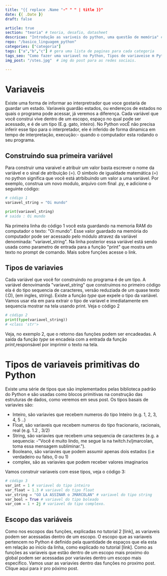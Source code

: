 ```yaml
---
title: "{{ replace .Name "-" " " | title }}"
date: {{ .Date }}
draft: false

article: true
section: "teoria" # teoria, desafio, datasheet
descricao: "Introdução as variveis do python, uma questão de memória" # vai no seo tbm
repo: "/basico_linguagem_python"
categories: ["categoria"]
tags: ["a","b","c"] # gera uma lista de paginas para cada categoria
tags_seo: "Como fazer uma variavel no Python, Tipos de variaveise m Python" # tags que vai no seo
img_post: "/stes.jpg"  # img do post para as redes sociais.

---
```



# Variaveis

Existe uma forma de informar ao interpretrador que voce gostaria de guardar um estado. Variaveis guardão estados, ou endereços de estados no quais o programa pode acessar, já veremos a diferença. Cada variável que você construi vive dentro de um escopo, espaço no qual pode ser acessado, e é de um tipo (E.g. gato, inteiro). No Python vocÊ não precisa inferir esse tipo para o interpretador, ele é inferido de forma dinamica em tempo de interpretação, execução:- quando o computador esta rodando o seu programa.

## Construindo sua primeira variável
Para construir uma varaivel e atribuir um valor basta escrever o nome da variável e o sinal de atribuição (=). O simbolo de igualdade matemática (=) no python significa que você está atrbibuindo um valor a uma variável. Por exemplo, construa um novo modulo, arquivo com final .py, e adicione o seguinte código:

```python
# código 1
variavel_string = "Oi mundo"

print(variavel_string)
# saida : Oi mundo
```

Na primeira linha do código 1 você esta guardando na memoria RAM do computador o texto: "Oi mundo". Esse valor guardado na memória do computador pode ser acessado pelo módulo atravez da variável denominada: "variavel_string". Na linha posterior essa variável está sendo usada como parametro de entrada para a função "print" que mostra um texto no prompt de comando. Mais sobre funções acesse o link.

## Tipos de variavies

Cada variável que você for construindo no programa é de um tipo. A variável denovimanda "variavel_string" que construimos no primeiro código ela é do tipo sequencia de caracteres, versão reduziada de um quase texto (:D), (em ingles, string). Existe a função *type* que expele o tipo da variável. Vamos usar ela em para extrair o tipo de variavel e imediatamente em sequencia mostrar na tela usando print. Veja o código 2

```python
# código 2
print(type(variavel_string))
# <class 'str'>
```
Veja, no exemplo 2, que o retorno das funções podem ser encadeadas. A saída da função *type* se encadeia com a entrada da função *print*,responsável por imprimir o texto na tela.

# Tipos de variaveis primitivas do Python

Existe uma série de tipos que são implementados pelas biblioteca padrão do Python e são usadas como blocos primitivas na construção das estruturas de dados, como veremos em seus post. Os tipos basais de variavies são:
- Inteiro, são variavies que recebem numeros do tipo Inteiro (e.g. 1, 2, 3, 4, 5 ..)
- Float, são variaveis que recebem numeros do tipo fracionario, racionais, real (e.g. 1.2 , 3/2)
- String, são variavies que recebem uma sequencia de caracteres (e.g. a sequencia: -"Você é muito lindo, me segue la na twitch.tv/jmarcolan, toma essa mensagem subliminar.").
- Booleano, são variavies que podem assumir apenas dois estados (i.e verdadeiro ou falso, 0 ou 1)
- complex, são as variavies que podem receber valores imaginarios

Vamos construir variaveis com esse tipos, veja o código 3:
```python
# código 3
var_int = 1 # variavel do tipo inteiro
var_float = 1.3 # variavel do tipo float
var_string = "GO LA ASSINAR o JMARCOLAN" # variavel do tipo string
var_bool = True # variavel do tipo boleado
var_com = 1 + 2j # variavel do tipo complexo.
```


## Escopo das variáveis 

Como nos escopos das funções, explicadas no tutorial 2 [link], as variaveis podem ser acessadas dentro de um escopo. O escopo que as variaveis pertencem no Python é definido pela quantidade de espaços que ela esta em relação ao inicio da linha, como explicado no tutorial [link]. Como as funções as variaveis que estão dentro de um escopo mais proximo do global podem ser acessadas por variavies dentro um escopo mais especifico. Vamos usar as variavies dentro das funções no proximo post. Clique aqui para ir pro póximo post.